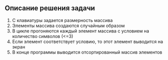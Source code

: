 ## Описание решения задачи

1. С клавиатуры задается размерность массива
2. Элементы массива создаются случайным образом
3. В цикле прогоняются каждый элемент массива с условием на количество символов (<=3)
4. Если элемент соответствует условию, то этот элемент выводится на экран
5. В конце программы выводится отсортированный массив элементов